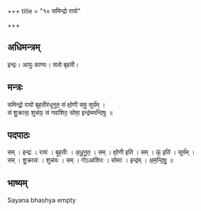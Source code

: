 +++
title = "१० समिन्द्रो रायो"

+++
## अधिमन्त्रम्
इन्द्रः। आयुः काण्वः। सतो बृहती।

## मन्त्रः
समिन्द्रो॒ रायो॑ बृह॒तीर॑धूनुत॒ सं क्षो॒णी समु॒ सूर्य॑म् ।  
सं शु॒क्रासः॒ शुच॑यः॒ सं गवा॑शिरः॒ सोमा॒ इन्द्र॑ममन्दिषुः ॥

## पदपाठः
सम् । इन्द्रः॑ । रायः॑ । बृ॒ह॒तीः । अ॒धू॒नु॒त॒ । सम् । क्षो॒णी इति॑ । सम् । ऊं॒ इति॑ । सूर्य॑म् ।  
सम् । शु॒क्रासः॑ । शुच॑यः । सम् । गोऽआ॑शिरः । सोमाः॑ । इन्द्र॑म् । अ॒म॒न्दि॒षुः॒ ॥

## भाष्यम्
Sayana bhashya empty